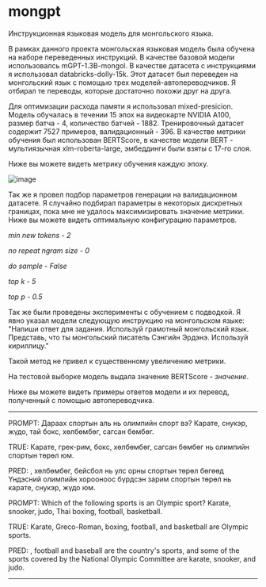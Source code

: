 # mongpt
Инструкционная языковая модель для монгольского языка.

В рамках данного проекта монгольская языковая модель была обучена на наборе переведенных инструкций. В качестве базовой модели использовалсь mGPT-1.3B-mongol. В качестве датасета с инструкциями я использовал databricks-dolly-15k. Этот датасет был переведен на монгольский язык с помощью трех моделей-автопереводчиков. Я отбирал те переводы, которые достаточно похожи друг на друга. 

Для оптимизации расхода памяти я использовал mixed-presicion. Модель обучалась в течении 15 эпох на видеокарте NVIDIA A100, размер батча - 4, количество батчей - 1882. Тренировочный датасет содержит 7527 примеров, валидационный - 396. В качестве метрики обучения был использован BERTScore, в качестве модели BERT - мультиязычная xlm-roberta-large, эмбеддинги были взяты с 17-го слоя. 

Ниже вы можете видеть метрику обучения каждую эпоху.

![image](https://github.com/user-attachments/assets/046a7420-d02e-4607-ab57-d20ab483ca5e)

Так же я провел подбор параметров генерации на валидационном датасете. Я случайно подбирал параметры в некоторых дискретных границах, пока мне не удалось максимизировать значение метрики. Ниже вы можете видеть оптимальную конфигурацию параметров.

*min new tokens - 2*

*no repeat ngram size - 0*

*do sample - False*

*top k - 5*

*top p - 0.5*

Так же были проведены эксперименты с обучением с подводкой. Я явно указал модели следующую инструкцию на монгольском языке: "Напиши ответ для задания. Используй грамотный монгольский язык. Представь, что ты монгольский писатель Сэнгийн Эрдэнэ. Используй кириллицу."

Такой метод не привел к существенному увеличению метрики.

На тестовой выборке модель выдала значение BERTScore - *значение*.

Ниже вы можете видеть примеры ответов модели и их перевод, полученный с помощью автопереводчика.

------------------------------------------------------------------------------------------------

PROMPT: Дараах спортын аль нь олимпийн спорт вэ? Карате, снукэр, жүдо, тай бокс, хөлбөмбөг, сагсан бөмбөг.

TRUE: Карате, грек-рим, бокс, хөлбөмбөг, сагсан бөмбөг нь олимпийн спортын төрөл юм.

PRED: , хөлбөмбөг, бейсбол нь улс орны спортын төрөл бөгөөд Үндэсний олимпийн хорооноос бүрдсэн зарим спортын төрөл нь карате, снукэр, жүдо юм.

PROMPT: Which of the following sports is an Olympic sport? Karate, snooker, judo, Thai boxing, football, basketball.

TRUE: Karate, Greco-Roman, boxing, football, and basketball are Olympic sports.

PRED: , football and baseball are the country's sports, and some of the sports covered by the National Olympic Committee are karate, snooker, and judo.

------------------------------------------------------------------------------------------------

